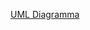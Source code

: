 [UML Diagramma](https://viewer.diagrams.net/?tags=%7B%7D&lightbox=1&highlight=0000ff&edit=_blank&layers=1&nav=1&title=13.drawio#R%3Cmxfile%3E%3Cdiagram%20name%3D%22%D0%A1%D1%82%D1%80%D0%B0%D0%BD%D0%B8%D1%86%D0%B0%20%E2%80%94%201%22%20id%3D%22coBrUB09vAneHIfhyfR5%22%3E7T1pl5s4tr%2FG51R%2FcB325aNdSyYzSSevlnnd70sfypAyE8q4MU5S8%2BufJBBoYzW4gKJOjmOELJDuorvp3oV69fLrQ%2BTst59D1wsWiuT%2BWqjXC0VRDVMD%2F8GW16TFlJWk4Tny3aRJyhvu%2Ff96SaOMW4%2B%2B6x3StqQpDsMg9vd04ybc7bxNTLU5URT%2BpLt9CwOXatg7zx71GrDhfuMEHtftf3033iatlk70%2FofnP2%2Fxk2UpvfPkbL4%2FR%2BFxlz5vF%2B685M6Lg4dJux62jhv%2BJJrUm4V6FYVhnHx7%2BXXlBXBZ6RW7LbibvXLk7eI6P%2Fjx7YP7zy%2F%2F%2FR%2Fno%2FZ%2F%2F7xX9lvzX%2B5ST98tfsVL4blgZdLLMIq34XO4c4KbvHWNpuvBUWVwlff5FIb7tPE%2FXhy%2FpmB2jnEImrbxS5De9X758R%2FE9z%2FBd%2BlSZf7Sm9cQySR88UpcfPUi%2F8WLvQi37eLo9Q%2FyIhlYx5f5UOgKjxU4T16wzgB5FQYhHBKBUl0f4ij87uHGhaKuLEWSV%2BDOt3AX43bX%2B%2BYcgzjrj7EIQHnNAyqF3SE8RhuvBDppPwgS4ocpeD94IZh99Ao6RF7gxP4PGpmdlCaes37ZT7%2BGPngVRUrpd2kZ6qWU%2F1kp8abEbNkWPWLsRM9enA6SYxz4QrxV3oTwsAFOpu%2F%2FwwmO6YwWAE62Cj%2FXNwuANpaMPhX0ecWhMKC0Pfx6fAlWmxjCZ%2F3Di2If0PsnCOuv4cGP%2FXAHujyFcRy%2BEB1Wgf8Mb8QQl0mkDY9x4O8AImAOVI063%2FwgIBDndnWjX5kilJJurbV1zaAUaJc11dAUjuQKEQpOwvtViioY5LKkqBSUbTW9%2FpkzQDVlXVuC9xlSMXpRmNAU7CoPdsVAJAVXhYKw8fcxxDeWB8RmVqCDrO5%2FoeXB98G3Z%2FQ%2FxJ9bhC0SjUXg%2BxXRoqR9ACvNOyQ%2FsXEH1KJcoT7gu4J%2FDj5NekDwaaDP62LUTQZJGtdcB4kYysadb4nGFeqmEu0r9GkRI6NL%2BInWYa3TE0mWGEAsWeV0wbhdIQjAXgyR%2BufWj737vYMY108gDtBkMl6KsBWbIgjTsjiCkEUUIct9kYTRM0l0iLskpl5jnGPaMc6xfW7BSzkvEJF2T4d98pJirEyaXf%2FHaXPvchHTJdOpBVLISZLsJCNWDa8FaNEr5gua0ZTfL21aOr1ZyZLJ71ayIiBOqy%2FaxBrOmUXnljJuTyL3cEVnM9UikahazWJ7F7FtuQiD8SDJlPqTqu23VPVSDMWYd4Jul6P6n%2BS90el2b4agJ3E9U6ybmcRuJuH9EHyqxC7Py7V1JIRrLBknEjAhAGR7JC06sBLyOpVWchmHeVQmDOtU%2F3p776xqtlA1Zcl%2BY10TM%2BOJ2b0uVYvmjpe2nUkNRZIBvJrevq72sq%2Bvosh5JTrs4W59KNn2LZtBfTlFvdu6v7A1ueIHpl32A%2FAleetC2598Kem58Y%2B2%2FdmyDu7Sq9K3%2BU%2FrV%2BtdkRuURmw4K2IvqKm8onFGo6xmFi1S77ewCipxC8LswLOmWmOzM6XhaaoCoW14ZqQbgvquCArF6NedtelyNnpm6Kobg0NX%2FDAKXVnI7NwVdPuCq03gHA7%2BhgYIvVCjUx4rpRtM0pXiDQFFXQBE3HaqdcNkxRxJr2fdEAzF%2BqXYkQrEj8aimcFZZPQK0UzneDv9C1rU6koewug%2F00O1zDhBejA0diilJ4IwGxME%2F25nIQiTx%2F%2FRKu%2FD1bQxmlUSnzIsEyV%2B797EXUY6ZXRJg3AH1navz2bEalGVNyMqbx2yovTtoL8t0Gp0on1FOJkZtWdN2Cm0YjUsiRcZixWjMqgFL1QzU8XA5nmBHRmEtySP%2F6mJFIlVJwO1RKCGmcYipGPyGvctva7ZILf0mIwbJYlvQHfrBSD9NluUmsY%2BKJIgMMkW8D27t1C9N%2FUl9%2Bc%2BGYc2VCm54T2w2klidS25tdM8bFZdUqs0D42VBdSONY9bV9qYj9r9h782%2BrMXLe%2F%2FJYdL%2FTTNQzoN798qhoJD5bUlXUvmGZBWDIRhqRuqwFwJRTfSnXJF7IHXs%2FDfifCvCgzV541XL9YzByNFIky0OMcMr7syHk1S4iTjyxkhUqGlOuE4RXGvBFmUS4CHvbMTLkJ%2B9mq5SZAQroW%2FA8TiBEXrysQZSxcEsa5oKZZUo7IQIjIeKVuoa6KzWe58gicH4BNXhPi%2BJjqYhIhMSthYtWHldSromBSmk2WbhWlGmLYVho3gPZ0Upi1RlL9k9cVItGlK05LCBCOpQN6cVDBSfUG783Ck0zBO79lupRBGiIR73tDcjd8qyANVGYdtNMJYz5AwlhPasDNbR8oZumFxcqGAoZ81gEE1psnPNdkk%2BfmS4vDvjaHrY7WcGGrPlpNSS1NvO45GcE3y2G4dFYX0i5AbUBYXKdRhqjj0%2B%2BPFGs%2BL3zqYTBMkE0gBthci3QugfH%2BXYJwGEE6RpOwTKYxgMeKlk5hdYKcNWDDI2eC98wsP6UA%2Bp%2BEG%2FNVH%2BKLfINrhZvonrGThs095irgW3HDrbBwXWpsAGgaBFxHDPAmElgJZZs%2B2VcNIYmCUQO1toVFosUCUvzwkpA%2BH2kde0UiAVG16dUQa%2FfyoETxKA1LA30fvEL84%2B73%2F8gz3FOXW2fvFhNWARrYRfH%2BcUgm%2FnUy%2BqMh4FkauFy3TGyskHAWQlbahnLGRKXwskO9WQbAOnfhw8Rv6BWcbjLz4GO0ENz75h5jmrWicQk46bXZ3EvaObcop6qzD8Lu%2Fe77zDl70w4HemfXrvefEH92LT%2BEOUvgBXf0GaV2EXGewbbfje82fnJHJmZ7HzpSnRgCWfbg7eCmUCumywEY%2BVdzlyRW%2ByGbrbb7%2FG0i07oO%2F%2Be7FF4%2BPH6%2BhoIuuxKxxitj7Rs9nn3wfRwnKzkj6Xqa8hntFyqsewq8BEDnpXSSxjmfcTHpK%2B%2FovXnILI430%2B%2FHlyYtmou35%2BfwGM1Pre5lysmc6u2ePlP5yiiwh3YRgpTBwc9Klb%2B28n%2FBbgdiI0V4qxr%2Bprvp7RTRnt%2FECAtGqsat4c9ilm8M7Ukne6PmzEDcuahW%2BKfFKjC9HHH2ZOgWuA%2B8b%2FFUIen0L0Jlc6LRZUE4ekQ9ovI4f7A3FCaOxG5Vw%2BxiGwO3Tn99H5%2F0%2BRS4KwSkgHh1qdRIfKarKIPbTfwmcBMTg3XCUgEwgVOZiEuPdZusH7ifnNTzCZT3EAIPw1XobRv5%2FwbAORjxwO4rTIALFoHrcw1%2BmLvrIg9TzFWOFzDR9dn5RHT85hzhtABwycPYH%2FymbRkKz6zR0GXWarAvUlGgPqGzypGCKwpQ1qTdSUPpzvS%2FBza%2B3uQhyD8QUf0NIIbihcgsYTDxWNqVHIHPl8yGv6uxnQz5bSEDNiUmQ5VeNp8hwNegl50hSQL9pE7N1ivkc9MUBlPqE%2BlxrectdSkYavetufdf1dojMYyd2EoYEuU8aVQNeVF%2BDfzCbOzwSo19DeVmHrjN8rV%2Bj7hHgHjswF8dHnMED3O6nBzneiYysJVsq3%2FGqmVXKnPDp5SrWhIu7dM%2BZRCcoGESCh1gWbJCX3AqLXgA%2BoFi7FG0eUGTdUuZQS%2BVRSxWgUcAczomSvgx6VWFQ8a41aOTJKuBUYU9fUfM2nyZQ5rCHyIsT7hEvoHJp40pEsoIlI9zb9Z2XcOc%2BbKGyQQlNsoYbbpFUnwxVGd9ZgZvZwS4afE1jIYtEozZHCPm4SjIWFAU8ZLGg8qUk9ZBotCH2VkZt6nXTBGFxTrq0dZ1WbrJ8TCdnBKfH1U1GAKybIUjF%2BXBeCyTJrvIDsS%2BslEeaqnhNxP0XBXlJ8euE374dvF4SjOo85xiciNaLNQ5aRpKwFyjNwrCX1BIocYblm13sx68Lyqte7GdHwy3qRRWKLGFNDEVDFqynN58UZSCA169ft4AtJx7GC8aovECHD5tgE4k7YmTp1hJdDJhmttlhw2uK%2BJfhA0C5755wQP6nm8hzYoRcFwmGSccD4fuoh6PFuAnRJn0d%2FKoSVKsfvlx%2FQaM%2F%2B1DaR5qBIt0DIe9xv%2BADCfG5avJor4ZPgWXnDVTivMFVlrfn8e5T0YjMQMxJYXXsSDFFJG8TU9iM0VYFw41y6SaIChxJH7z6wUG1fcBTwJ%2B6HpjTnwfB0Kcrvh4kMq%2ByGACTWWk6NL8jHQUOxy3d9BcSbiDrVzj5fBt5CpNt5JRlheNWLGdR7MVklhdFTq9%2BOH4ArcLF0dPdU%2FfsbRmdt0UWZG0UGswVnKKme38Ln%2FYDaDg1jOaMpdx1DttswYqzzLdJW1eQoq7KtjzcjAK1bdP4pHKTFPYyDqo50RatyLRpV5a1tsZos2qknqtH4eyA84Hvfg98f3VeXzxIPGc%2F8d07kLjXPx1qGtj50Qngz%2FAE8C45AZz3ut0D6to6kBdXLZhobfs5EpyfBy5aqApYJcBJLpeJrLHSzmNN%2BfsIxK%2Bv6aJeYKkrkdC%2BwFmCPmi2HQpo1Rg%2BvCjSb%2BDPskRbpGqoturWEI8ax8jJskoHyVkKH0qgifJZy3pvMXI9lkgr45Q0zsyRod1Ghr4NdstsCKjBo7cuiSJljL6wu8fkS1ksYYrmeTjhnmmoh%2FRCVZaEWBGM36dS2055NWtjdXGooBCFld5Q2BagcJtQwQYoM5J4wYwyBoEpONq8ktn1hCiY2faSaK6pbNmldX%2FmmqPjmnU3%2Ft64plGc%2Fe5kYngs0VYHaVDUDDpkddF%2F5tKc%2FGrYGdUSMj3B%2FmjWtD%2FWLquRor50KasGGxorKEzUkYlS1hRWrm4bMCvrVtVQBUbKc0apGrxKyorYrIdt1h%2BnqD%2BqdUWqHoUqXoGkjsndeXso1oZoIkfUcMhbTj5BSzQlj715cfwg1zQ96rKe33kWoM4uQBm9qZ29nVAzZrXzLdTO5pgiOo52Vr3T5PXOJc%2BLpAOQfBNV8UDGJSfRYZ%2BdvVglhDehM%2B8Z%2FSAJLSnINtoNm23uRZkZ7ZgZrSg4RUg%2BWfb27gmo%2BFRWbV21yLsot9BUN4FzOPibRV9HRtsdCCX1WWtBn8C01DYqreiYp0sebc20bk1b5Go3rP4hYT28t3L3FQp09%2BoyJp0GJ0QtHftXsBosd6TyqjqnCpiXFiPr1NZ6VcbtKiuafmnbpo3%2FmK1xADqwVWzMLU3Rw2Yjqb3rFTb5jWxlScjJz5RvoqAVSRJyptI9movHGVuCIV1aDNMM0DxVUNHJ%2BtO27xaFUBXWPmBqvOhrivZurbfwCatHOzObYmiRHauICCNDZSTOYM74ZPOBEfSU4eRAN9QJLhryYaZsog9e4O3h0WFqtrGgtfGU6ygX7y8OvoiH9aBqZDt0fQdxTW7FmuS7Y1ZKRzadaWYdGjTyyIJQQSH29GXmsYqLfncUXtAoFzx9zjAGV5eL2oc96yWPHsx%2BUioqj3B%2F7OFU6T5P0CEIPgG%2FCzxnN4GFmyQinCulfFtGMPhVnCJWlKaFAPcxZvhuYoPPgdu8KlKT8tmDX7xpIQPUpTaAeUerIBCziC87iBMkOsz8fyTzQcCFR8kTyHpuIvUlJ%2BwRz6%2BQAmZYj2Y%2BCNbhDmo8mZDP8OULztAl3LopVj72ZZkwmBnoPoQYzNx2LAR3dNwtCNvnmBdlYECuDosQWxenajUciIFHkCVDZOBRsdWuexPPnFi6fmLp0iTRimws6BAFKcvq0WeS6F7TQUsa7exXunH2Ly0c5pv79ex2nv6loV7alpT%2FMQPrJozdYMIIukoSzU3DUO3St7Ws0v6LN0sTbfPBB1RJkOG42QcbbT9eN7umtfayp2nOe6h4cA4vOxXO7yO%2BxkbyD91R0MLxPGq5Op8visylJ8s1zf71MfnX7cYStKiqj9C%2FbvbFpmb%2F%2BkD8682RR5bUt%2FWv273714nE8NgCs6hMDp8mgh%2FF9jcwM0t3jrCyuiXltUkWDXN2DXs5JgpeosYIW13kNMoc%2FAJMEaB5bmS%2FIDfy47HUSznyNZgiTI97V7B1Pp68dQ5%2B8lMEpgvU4BSYGbdFB%2BkFsOTK2Y9y1oOComDobgArDuOhixUlMvAHmJC2QYUkSpIiKg4VRw6xJZLojkmtJHEFo%2Bu0alF6aeHyRUS5JPi5Ru1X6LtJVExKyh0pRNGj2ySGAt2ViZ4a1V%2BRuFsSflDSDb7bZXvMGSZSD550M4ni307gu9dAYa%2BxAzGSxEAIfygwH8x8oPnScd3MWPsQ0psSLjB4lUK6kFFxnCSz9I57gSYH8DQyBgIzj35qvhGNeAkGBtK2oTCzI2DItlxZrhlKI%2FcVSmPzBWdgJarZhf4OXOhcuonaHnS1t6OfdnFxmO68sBDDKR9sDQ%2F6zF7fmr3qtfG7oZ9V7Ss3nS2qWTH7Wd%2FCz9oYeQSZoYXII%2FfmZ%2B2xJATpZ02qbkoX6f%2Bw8mTpQURUVHJ2s7bzjhZWTG1YFXUQGkeXy3PwYnSm6gBPXyQISZVCZTMsbhzIv%2BLX3wRGhXqoO5mlS0vIHnANWW7taqFbSbXYCdeHBWj3u%2FPilSJdbuZyKs5oTxO%2FwBo9RP6%2BZIXg7YfXPTT0xunX4owW01wkdAoc1nGuR3%2FTXQ6oZO0j%2FweQLBbEQUonJk9ROvHF6glKi5u4ldjR4zpxDrHi1RN3PefrCRebXLOEsV3Qy1i02DRIWroM4StBH5x9nfrpMv9g6rnLnIDg0%2FoN%2FBUt3Kxxj07jNmseDeyvgLYs8To3LuUkiRG72MTZS1ZNChLIiEocLiSNquLUv4ytk7NqolfZOi7CV3g3q9wjLQRGWifapM%2FXqnHvXJbODmybfBZOgHS8Sq%2BKipgqRl%2Fng7Ik3n2ZN7PkIsUbV21teDB6%2FJIVwos2pxMmO3Bv5JKXstFdCd7wdseX9CsRFbPGQTVkwMwt%2Bi4RYTMKHzxDxPPc0ts3E9uT9QSfV8SYzAhjXvhM7trDMBXBQIhlLg8Jz1whecwrGglwQJuRpdCw86PmR5U9imZ2uRCtpLSYkqaZkmBK8QkVroi4vBUhektEe06pw0kwNohYvD5eYlnb%2FCbtkUW0E7CMLuCxr6WHuyjeQYk9MwlEXePg02SLQ2SSUhO5Z5p4l0t%2BAj71VkQHPu3BLM6A4bZQUktHGHub2HN5ipBWrgtJKM3HeyBTs7U3f59OZoxuyRgl6toyeDMFqTdCPUts3kCKIWGl4KwWQGNdcCVdz2hhyLX1U5KTi5U4uT8lji85l5kYEvYymxSmaFIwmWI%2FiqbyyJhlxaeRsa94qawW6dksCkO3FnS5jw1hPiLrx5DjkLtzI2Wzdv3DBvBVFIY0uVl%2BCsG%2Bfe3EXpI1lq9HCTeB9N7Epl7ucEJuqlmwailY2bW3t2LBSriXZeXie9jLSnw3iYA%2BC1bvQrBSBIHoYmS0%2BkNGcUX1VB76WOJhEXDLlnXU83g3qMj%2Bnh6zq%2FEUUWFjyG3pgItmumzXk%2BOV8DSHMlc3GaddPsy7QbvdQO5CzRYToNobASq8ZkN48tNs2%2FOGMMUNQZNqbQj6WTVtpefknp377vtQRMmKF2d%2Fgy5V%2Bx4Wp6QGGOGnH8gLD3wtkVbsXSeBjS76byBvN%2FCFe8gzKvDZFToPkJkFsWaCWCbTnCaICTa%2BHtVypcYxRrIKgoektDuUbT%2FckZUQWDDSFRlwAYabuxdn535Jz0USlRnIG%2F0USyBKIxCVEP5EDYqUFU8oKo3wy4%2BTH9u2nl4nvzVkM73Ofwov8C9pUVGtxD74Y7YGg7AwQ6E0lpQqKAM7jlWsLNKQGZsqqzQQSCwLD1PixpNLNSiMAKmzhoLapRpMdiiNHaqgMMOioyoHssL7G3umP5Tj57Oze%2B2f0JaQ0mSG0uRKShPhehsi%2BgNPPyNVvZRQz0JPWF0fMD1p7HbTnp5Udqi%2B6UkVuUzHTk%2FE1mNR%2BGxa5RjdxdZzAlVgM%2BtwcD3j7xmCstlOauM6b8dgh%2Bod14uNFnuhrpHkvwGKhoSUjORyieTrlYGa4EGsZSrZrzJbVImihBtukjj1PI490yGeBHrFnm3bIjt4Qm3502TywYL5PIWR60XL9MbqEAZwwUpet8myJHrNyio9Gnp38%2BHx0%2BpOpHHB21%2FvPv579XAjnnm5PkWcTPuGCpKRDMiNwv0D3mqK0hiNNnfRUtZMlrbweTWSU1gCTmH3pimpSvXOctg6e%2Fh1E77sweLAFVj%2Fx4vjV8yCLdzwD484hTgUSFWwmdoA5DOfKQJQdVW6TdEoXGES%2FvRXoUxW1VLRQlwwkIZB3udTiDL6yBhBUtHDOcYhI3yk0kAuXGfigJpdi8WBTDCHtQAtWi6XzUx0L5DLuxRnThbv30wfxtRQKdPURusT2ZLGsaU8YDW3Ec6%2BtOT5A8r518FOia0HmTRrKTzr1UQCtdLfPslnnWxsBNeKjeBc6EOjINaWRvkm78NlTn5zl0KTtydSADd8z9k9UCFGabWpu8Q9ICLm3hJ2ypqg9PL5JJzcXvcncafM0nG6cNKUZZfDulrwwNyyhuChD0zwmLLlWkYlmikB2TLtCgFZKJRmyExJ6kq3drsTJF%2BMqtUIqNSVfM9nuWYdQVpbY57BmsDP7QfSeOtCJsYne%2FIswU9Rgl9mBxw5bya57Rsi%2B0l%2F4ZlacR3QwqwIpx48E6VgEEi9Jz%2B%2FVCAXvURtgbyTpSk6Dva2bzaWRUMl1Lp6tRax791SCRdED9WypJgjH0cfZ%2B3DgMvAUaYolq4wM%2BK8mO%2Fv1WabRrmem0mtJ9k0RMJNJ4e%2Fbl1pYz5q9x%2F%2B2ujPXrS8%2F5ccLnnRJhO077xnwHK9aBa4mx0%2FKZKei%2BXwcmQsQuEO5G3TvNSr5W3VUC4FcbhqFwdQhEjJO3EwS%2BokcPwuDOA%2BF6H%2Fqq3kQ0iNUMq7x57qYe8cDj%2FDqMplMfApTRFEsJTHMYYsOva9kmoeed3dZGYqzKbp%2FYq9nQtEcOlD5OwAS3LxWB4nr495oaYG%2BCRYyz%2Fc7KB05YqgzlSzHes8pwm3q8hzgUgAVP%2FD7%2BHu5tfej2AiuRmGo5hPAsPVZgMkwRjA71O4%2BQ4F0xl2w58PC7uZ9sY1n3Ui8kCFN7E3p3DLJNUL%2BIDj3osuQTfY5YIq6jHVwJB2%2BmmVEaXUHnFSlkyxvqp0cW5U%2BNKiUge9%2Bv4bnxoVHwAzy%2F3u5BFR5tyaqquLFu5%2F3pNf21iSxTDUR8Y8wuGEiADs%2FKsRkqINLSKAPTfQ%2Bmioer6AACGBySIP7OCia5rGqYhxlT4vqtJ0p9taG7rLyB8QskqxAMlQynlA2zNwYjjWDizHZDccYtJ1%2BmSFYsl6O2rioxyM%2Fg6GlsJBZPbHqSrB18S5Otv%2B3yL1VAfW%2FaWJa8xjPDN1g3c4YbcVZdtXO8gpLkY9UaBkhybLOYvzAOzGbnh8Qj6WfeRv3jaN8wwfAXwy%2BwMkw0pSGfiEpgigjIBgQnBoTRr3lKYIojxnuwMkghi6s0Y9pynC6PHxI%2FildNz5fx%2B9RJr9OHO7Qc0Hgan1MbuBTWZqwEnLUYW7q8gDXI5wBf8IZ7FhaPMB%2F6TN1tk9e6sfgQ%2Fkh4TjdefAH6PvolPvRGY3Oe3UqkDhVqy%2BFO6y5OJX0HzDwZVemmaHjTjzybAsIpahUBYRVRYASGhHZA%2FTdQcfPm8VUQpk54d88O2EAWQq1uAApBQDaOVCo%2F07gg90QAwNPoKcLzj0kPUR5S6epyCEFmfo9cHQMZLLW5RgDG0pBFzaHLGuA5T8eL8mka4Z6P3RylPpFqbGTcZTLMppS2U5au%2B0LY08r3QA4c2IdACVmokb%2BX%2BMjlw9Nj7Nj5Fc0U16kPo5QM2qoXp29SjGqKkjR2cqR7Vchch50gzTWlAOT6s5UXVKAfIYKMBgkgkASBktKcBQTXooydLPSwECZ%2BeIKECY%2FkUqx%2BGcamw0OBFBYFutEnd0SgLKKEhAN1kSUFuSgI6zZb4VCQhy46YpapOzUMUOftLdLhRPxbp667gAxVgUxgXQfn2Zafrs%2FKI6pt5%2B2LAJg8DZH%2FynbBpJVtt1GMfhy6I4aWwvnv3OM8Tqukyhl%2FAQnyw8V4qlk%2B7PlfJKU2eWrrsvn27%2BWl1%2F%2Fvh7hf1qEKeoB2MgRMv2eH9zN3Y757Tstggsn1e%2Frz60hEyFlRYmMef4V7F1ljHqitk7b8JNW%2B6IPM5hnrN767uut1sIbLZwx0O8R1%2BDf4BFXUFBRwcvfgWu5fxav0bdI8BqdzBAzUfs0gNM%2FqcHGX3lqexOo9Tr8%2BgsxK8mR9b0vjhyjRjawE%2BDyklhjz3TXg9RXgDIA8Lc%2F4DSHS5lDntUHntUAaagUNqv4cFHtdHV6yjpy2BQFZLQVODvtkDMjd8eO2STTxIuRA%2BrL%2BQQpalllaMxFL5qZlSgVaPU3nb6oYZCma5S46mdT%2FtcYc8aYwpTMnW%2BqRakKyojpbIj9awE6bwlbAEAuFIXAL8sGX2iFrANwc9r9HmDPpP2VXpXkfBPskYLfWrET1ZwCyuUVcgdG45loN%2Fo6YPr7exgzv7%2B4FXvfRXHEBrnK2nLLVvkA9To%2FCSyKuKUonoKvWXMMYqzAdaWBYtyUGd2qQIxcATmKiJnrMwcXpGVzBbVk%2BmpxrkSpSaDxRgIa7RptE9SLpHlTmS3JnPGxJCZIWrbnBSDphwVpvCtw24BRjmvRLdUwBI%2BrNOyImJq4517gizcOR2Ee6Rn0FIHKY9Q0obrOy%2Fhzn3YwoJHlB0KnTVBDSn9oKEqs31XCMVPqcGp99JouqUtaF%2BihBvq5FhWFpQR2aQLhEJPotGGks9Zbs2um0ocH%2BtqwBFsXaeJKzNpn0j%2B7MEw2dRaSluWxGycullP2iom%2FwKOxQiIspE2FL2Zxm7pzA%2FAl%2BQdOuQ14DIK4U6bdwdC0vZz6Hqwx%2F8D%3C%2Fdiagram%3E%3C%2Fmxfile%3E)
